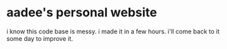 # aadee's personal website

i know this code base is messy. i made it in a few hours. i'll come back to it some day to improve it.